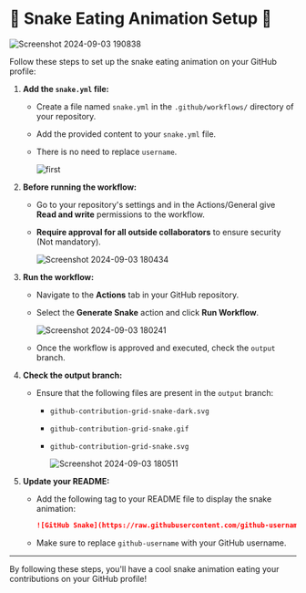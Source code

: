 # 🐍 Snake Eating Animation Setup 🐍

![Screenshot 2024-09-03 190838](https://github.com/user-attachments/assets/79d1203d-bda7-40c3-85a2-d62fe0584b1d)

Follow these steps to set up the snake eating animation on your GitHub profile:

1. **Add the `snake.yml` file:**
   - Create a file named `snake.yml` in the `.github/workflows/` directory of your repository.
   - Add the provided content to your `snake.yml` file.
   - There is no need to replace `username`.
     
      ![first](https://github.com/user-attachments/assets/c79101f9-e799-47e5-8efc-926d4cdddf6a)

2. **Before running the workflow:**
   - Go to your repository's settings and in the Actions/General give **Read and write** permissions to the workflow.
   - **Require approval for all outside collaborators** to ensure security (Not mandatory).

     ![Screenshot 2024-09-03 180434](https://github.com/user-attachments/assets/507444ba-d6a9-47dc-b317-fca5f1ef3daa)

3. **Run the workflow:**
   - Navigate to the **Actions** tab in your GitHub repository.
   - Select the **Generate Snake** action and click **Run Workflow**.
     
     ![Screenshot 2024-09-03 180241](https://github.com/user-attachments/assets/5fc0a686-0c61-42a9-868b-004259c1f248)

   - Once the workflow is approved and executed, check the `output` branch.

5. **Check the output branch:**
   - Ensure that the following files are present in the `output` branch:
     - `github-contribution-grid-snake-dark.svg`
     - `github-contribution-grid-snake.gif`
     - `github-contribution-grid-snake.svg`
    
       ![Screenshot 2024-09-03 180511](https://github.com/user-attachments/assets/9bd12f04-21a3-4a3a-99fa-4e60237bcac6)

6. **Update your README:**
   - Add the following tag to your README file to display the snake animation:

     ```markdown
     ![GitHub Snake](https://raw.githubusercontent.com/github-username/github-username/output/github-contribution-grid-snake.svg)
     ```

   - Make sure to replace `github-username` with your GitHub username.

---

By following these steps, you'll have a cool snake animation eating your contributions on your GitHub profile!
